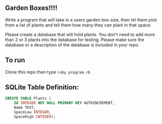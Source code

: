 ## Garden Boxes!!!!

Write a program that will take in a users garden box size, then let them pick from a list of plants and tell them how many they can plant in that space.

Please create a database that will hold plants. You don't need to add more than 2 or 3 plants into the database for testing. Please make sure the database or a description of the database is included in your repo.


## To run

Clone this repo then type `ruby program.rb`


## SQLite Table Definition:

```sql
CREATE TABLE Plants (
	Id INTEGER NOT NULL PRIMARY KEY AUTOINCREMENT,
	Name TEXT,
	SpaceLow INTEGER,
    SpaceHigh INTEGER);
```